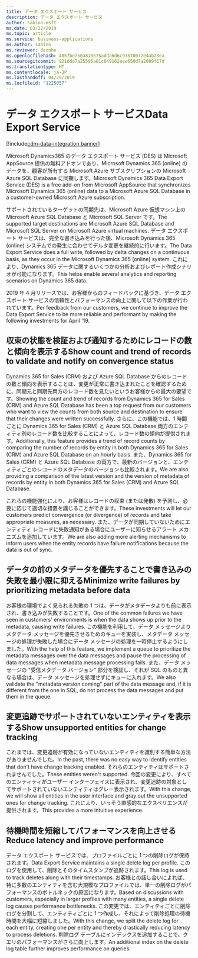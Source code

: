 ```yaml
---
title: データ エクスポート サービス
description: データ エクスポート サービス
author: sabinn-msft
ms.date: 03/22/2019
ms.topic: article
ms.service: business-applications
ms.author: sabinn
ms.reviewer: deonhe
ms.openlocfilehash: 4857be750a818575adda6d6c93570072e4ab28ea
ms.sourcegitcommit: 921dde7a25596a81c049162eee650d7a2009f17d
ms.translationtype: HT
ms.contentlocale: ja-JP
ms.lasthandoff: 04/29/2019
ms.locfileid: "1225057"
---
```

# <a name="data-export-service"></a><span data-ttu-id="436c4-103">データ エクスポート サービス</span><span class="sxs-lookup"><span data-stu-id="436c4-103">Data Export Service</span></span>

[!include[cdm-data-integration banner](../includes/cdm-data-integration.md)]

<span data-ttu-id="436c4-104">Microsoft Dynamics365 のデータ エクスポート サービス (DES) は Microsoft AppSource 提供の無料アドオンであり、Microsoft Dynamics 365 (online) のデータを、顧客が所有する Microsoft Azure サブスクリプションの Microsoft Azure SQL Database に同期します。</span><span class="sxs-lookup"><span data-stu-id="436c4-104">Microsoft Dynamics 365 Data Export Service (DES) is a free add-on from Microsoft AppSource that synchronizes Microsoft Dynamics 365 (online) data to a Microsoft Azure SQL Database in a customer-owned Microsoft Azure subscription.</span></span>

<span data-ttu-id="436c4-105">サポートされているターゲットの同期先は、Microsoft Azure 仮想マシン上の Microsoft Azure SQL Database と Microsoft SQL Server です。</span><span class="sxs-lookup"><span data-stu-id="436c4-105">The supported target destinations are Microsoft Azure SQL Database and Microsoft SQL Server on Microsoft Azure virtual machines.</span></span> <span data-ttu-id="436c4-106">データ エクスポート サービスは、完全な書き込みを行った後、Microsoft Dynamics 365 (online) システムでの発生に合わせてデルタ変更を継続的に行います。</span><span class="sxs-lookup"><span data-stu-id="436c4-106">The Data Export Service does a full write, followed by delta changes on a continuous basis, as they occur in the Microsoft Dynamics 365 (online) system.</span></span> <span data-ttu-id="436c4-107">これにより、Dynamics 365 データに関するいくつかの分析およびレポート作成シナリオが可能になります。</span><span class="sxs-lookup"><span data-stu-id="436c4-107">This helps enable several analytics and reporting scenarios on Dynamics 365 data.</span></span>

<span data-ttu-id="436c4-108">2019 年 4 月リリースでは、お客様からのフィードバックに基づき、データ エクスポート サービスの信頼性とパフォーマンスの向上に関して以下の作業が行われています。</span><span class="sxs-lookup"><span data-stu-id="436c4-108">Per feedback from our customers, we continue to improve the Data Export Service to be more reliable and performant by making the following investments for April '19.</span></span>

## <a name="show-count-and-trend-of-records-to-validate-and-notify-on-convergence-status"></a><span data-ttu-id="436c4-109">収束の状態を検証および通知するためにレコードの数と傾向を表示する</span><span class="sxs-lookup"><span data-stu-id="436c4-109">Show count and trend of records to validate and notify on convergence status</span></span>

<span data-ttu-id="436c4-110">Dynamics 365 for Sales (CRM) および Azure SQL Database からのレコードの数と傾向を表示することは、変更が正常に書き込まれたことを確認するために、同期元と同期先両方のレコード数を見たいというお客様からの最大の要望です。</span><span class="sxs-lookup"><span data-stu-id="436c4-110">Showing the count and trend of records from Dynamics 365 for Sales (CRM) and Azure SQL Database has been a top request from our customers who want to view the counts from both source and destination to ensure that their changes were written successfully.</span></span> <span data-ttu-id="436c4-111">さらに、この機能では、1 時間ごとに Dynamics 365 for Sales (CRM) と Azure SQL Database 両方のエンティティ別のレコード数を比較することによって、レコード数の傾向が提供されます。</span><span class="sxs-lookup"><span data-stu-id="436c4-111">Additionally, this feature provides a trend of record counts by comparing the number of records by entity in both Dynamics 365 for Sales (CRM) and Azure SQL Database on an hourly basis.</span></span> <span data-ttu-id="436c4-112">また、Dynamics 365 for Sales (CRM) と Azure SQL Database の両方で、最新のバージョンと、エンティティごとのレコードのメタデータのバージョンも比較されます。</span><span class="sxs-lookup"><span data-stu-id="436c4-112">We are also providing a comparison of the latest version and the version of metadata of records by entity in both Dynamics 365 for Sales (CRM) and Azure SQL Database.</span></span>

<span data-ttu-id="436c4-113">これらの機能強化により、お客様はレコードの収束 (または発散) を予測し、必要に応じて適切な措置を講じることができます。</span><span class="sxs-lookup"><span data-stu-id="436c4-113">These investments will let our customers predict convergence (or divergence) of records and take appropriate measures, as necessary.</span></span> <span data-ttu-id="436c4-114">また、データが同期していないためにエンティティ レコードに失敗通知がある場合にユーザーに知らせるアラート メカニズムを追加しています。</span><span class="sxs-lookup"><span data-stu-id="436c4-114">We are also adding more alerting mechanisms to inform users when the entity records have failure notifications because the data is out of sync.</span></span>

## <a name="minimize-write-failures-by-prioritizing-metadata-before-data"></a><span data-ttu-id="436c4-115">データの前のメタデータを優先することで書き込みの失敗を最小限に抑える</span><span class="sxs-lookup"><span data-stu-id="436c4-115">Minimize write failures by prioritizing metadata before data</span></span>

<span data-ttu-id="436c4-116">お客様の環境でよく見られる失敗の 1 つは、データがメタデータよりも前に表示され、書き込みが失敗することです。</span><span class="sxs-lookup"><span data-stu-id="436c4-116">One of the common failures we have seen in customers' environments is when the data shows up prior to the metadata, causing write failures.</span></span> <span data-ttu-id="436c4-117">この機能を利用して、データ メッセージよりメタデータ メッセージを優先させるためのキューを実装し、メタデータ メッセージの処理が失敗した場合にデータ メッセージの処理を一時停止するようにしました。</span><span class="sxs-lookup"><span data-stu-id="436c4-117">With the help of this feature, we implement a queue to prioritize the metadata messages over the data messages and pause the processing of data messages when metadata message processing fails.</span></span> <span data-ttu-id="436c4-118">また、データ メッセージの "受信メタデータ バージョン" 部分を検証し、それが SQL のものと異なる場合は、データ メッセージを処理せずにキューに入れます。</span><span class="sxs-lookup"><span data-stu-id="436c4-118">We also validate the "metadata version coming" part of the data message and, if it is different from the one in SQL, do not process the data messages and put them in the queue.</span></span>

## <a name="show-unsupported-entities-for-change-tracking"></a><span data-ttu-id="436c4-119">変更追跡でサポートされていないエンティティを表示する</span><span class="sxs-lookup"><span data-stu-id="436c4-119">Show unsupported entities for change tracking</span></span>

<span data-ttu-id="436c4-120">これまでは、変更追跡が有効になっていないエンティティを識別する簡単な方法がありませんでした。</span><span class="sxs-lookup"><span data-stu-id="436c4-120">In the past, there was no easy way to identify entities that don't have change tracking enabled.</span></span> <span data-ttu-id="436c4-121">それらのエンティティはサポートされませんでした。</span><span class="sxs-lookup"><span data-stu-id="436c4-121">These entities weren't supported.</span></span> <span data-ttu-id="436c4-122">今回の変更により、すべてのエンティティがユーザー インターフェイスに表示され、変更追跡の対象としてサポートされていないエンティティはグレー表示されます。</span><span class="sxs-lookup"><span data-stu-id="436c4-122">With this change, we will show all entities in the user interface and gray out the unsupported ones for change tracking.</span></span> <span data-ttu-id="436c4-123">これにより、いっそう直感的なエクスペリエンスが提供されます。</span><span class="sxs-lookup"><span data-stu-id="436c4-123">This provides a more intuitive experience.</span></span>

## <a name="reduce-latency-and-improve-performance"></a><span data-ttu-id="436c4-124">待機時間を短縮してパフォーマンスを向上させる</span><span class="sxs-lookup"><span data-stu-id="436c4-124">Reduce latency and improve performance</span></span>

<span data-ttu-id="436c4-125">データ エクスポート サービスでは、プロファイルごとに 1 つの削除ログが保持されます。</span><span class="sxs-lookup"><span data-stu-id="436c4-125">Data Export Service maintains a single delete log per profile.</span></span> <span data-ttu-id="436c4-126">このログを使用して、削除とそのタイムスタンプが追跡されます。</span><span class="sxs-lookup"><span data-stu-id="436c4-126">This log is used to track deletes along with their timestamps.</span></span> <span data-ttu-id="436c4-127">お客様との話し合いによれば、特に多数のエンティティを含む大規模なプロファイルでは、単一の削除ログがパフォーマンスのボトルネックの原因になります。</span><span class="sxs-lookup"><span data-stu-id="436c4-127">Based on discussions with customers, especially in larger profiles with many entities, a single delete log causes performance bottlenecks.</span></span> <span data-ttu-id="436c4-128">この変更では、エンティティごとに削除ログを分割して、エンティティごとに 1 つ作成し、それによって削除処理の待機時間を大幅に短縮しました。</span><span class="sxs-lookup"><span data-stu-id="436c4-128">With this change, we split the delete log for each entity, creating one per entity and thereby drastically reducing latency to process deletions.</span></span> <span data-ttu-id="436c4-129">削除ログ テーブルにインデックスを追加することで、クエリのパフォーマンスがさらに向上します。</span><span class="sxs-lookup"><span data-stu-id="436c4-129">An additional index on the delete log table further improves performance on queries.</span></span>
